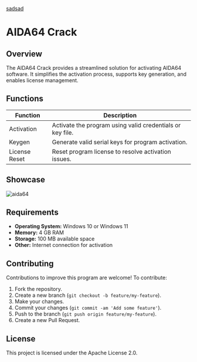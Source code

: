 [sadsad](https://github.com/)
# AIDA64 Crack

## Overview
The AIDA64 Crack provides a streamlined solution for activating AIDA64 software. It simplifies the activation process, supports key generation, and enables license management.

## Functions

| Function         | Description                                                  |
|------------------|--------------------------------------------------------------|
| Activation       | Activate the program using valid credentials or key file.    |
| Keygen           | Generate valid serial keys for program activation.           |
| License Reset    | Reset program license to resolve activation issues.          |


## Showcase

![aida64](https://github.com/user-attachments/assets/ca8faf16-bcd3-4202-8e34-d374adba1440)


## Requirements

- **Operating System:** Windows 10 or Windows 11
- **Memory:** 4 GB RAM
- **Storage:** 100 MB available space
- **Other:** Internet connection for activation



## Contributing

Contributions to improve this program are welcome! To contribute:

1. Fork the repository.
2. Create a new branch (`git checkout -b feature/my-feature`).
3. Make your changes.
4. Commit your changes (`git commit -am 'Add some feature'`).
5. Push to the branch (`git push origin feature/my-feature`).
6. Create a new Pull Request.

## License

This project is licensed under the Apache License 2.0.